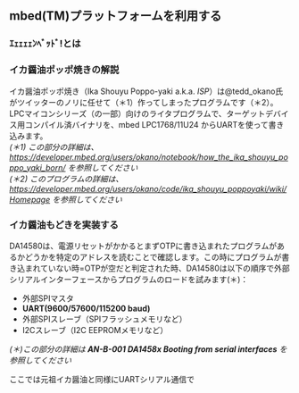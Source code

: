## mbed(TM)プラットフォームを利用する
### ｴｪｪｪｪﾝﾍﾞｯﾄﾞ!とは

### イカ醤油ポッポ焼きの解説
イカ醤油ポッポ焼き（Ika Shouyu Poppo-yaki a.k.a. *ISP*）は@tedd_okano氏がツイッターのノリに任せて（＊1）作ってしまったプログラムです（＊2）。LPCマイコンシリーズ（の一部）向けのライタプログラムで、ターゲットデバイス用コンパイル済バイナリを、mbed LPC1768/11U24 からUARTを使って書き込みます。  
*(＊1) この部分の詳細は、
https://developer.mbed.org/users/okano/notebook/how_the_ika_shouyu_poppo_yaki_born/
を参照してください*  
*(＊2) このプログラムの詳細は、
https://developer.mbed.org/users/okano/code/ika_shouyu_poppoyaki/wiki/Homepage
を参照してください*

### イカ醤油もどきを実装する
DA14580は、電源リセットがかかるとまずOTPに書き込まれたプログラムがあるかどうかを特定のアドレスを読むことで確認します。この時にプログラムが書き込まれていない時=OTPが空だと判定された時、DA14580は以下の順序で外部シリアルインターフェースからプログラムのロードを試みます(＊)：
- 外部SPIマスタ
- **UART(9600/57600/115200 baud)**
- 外部SPIスレーブ（SPIフラッシュメモリなど）
- I2Cスレーブ（I2C EEPROMメモリなど）

_(＊)この部分の詳細は **AN-B-001 DA1458x Booting from serial interfaces** を参照してください_

ここでは元祖イカ醤油と同様にUARTシリアル通信で